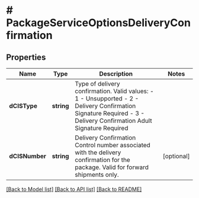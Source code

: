 # # PackageServiceOptionsDeliveryConfirmation

## Properties

Name | Type | Description | Notes
------------ | ------------- | ------------- | -------------
**dCISType** | **string** | Type of delivery confirmation.  Valid values: - 1 - Unsupported - 2 - Delivery Confirmation Signature Required - 3 - Delivery Confirmation Adult Signature Required |
**dCISNumber** | **string** | Delivery Confirmation Control number associated with the delivery confirmation for the package.  Valid for forward shipments only. | [optional]

[[Back to Model list]](../../README.md#models) [[Back to API list]](../../README.md#endpoints) [[Back to README]](../../README.md)
